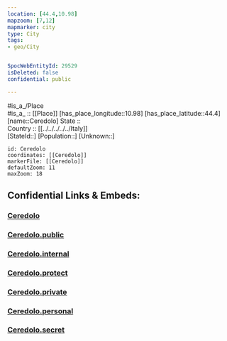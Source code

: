 ```yaml
---
location: [44.4,10.98] 
mapzoom: [7,12] 
mapmarker: city 
type: City
tags:
- geo/City


SpocWebEntityId: 29529
isDeleted: false
confidential: public

---
```

#is_a_/Place  
#is_a_ :: [[Place]] 
[has_place_longitude::10.98] 
[has_place_latitude::44.4] 
[name::Ceredolo] 
State ::  
Country :: [[../../../../../Italy]]  
[StateId::] 
[Population::] 
[Unknown::] 


```leaflet
id: Ceredolo
coordinates: [[Ceredolo]] 
markerFile: [[Ceredolo]] 
defaultZoom: 11 
maxZoom: 18
```


## Confidential Links & Embeds: 

### [Ceredolo](/_Standards/Earth/Continent/Europe/Europe~South/Italy/regions~Italy/Emilia-Romagna/Modena.Province/City/Ceredolo.md) 

### [Ceredolo.public](/_public/Earth/Continent/Europe/Europe~South/Italy/regions~Italy/Emilia-Romagna/Modena.Province/City/Ceredolo.public.md) 

### [Ceredolo.internal](/_internal/Earth/Continent/Europe/Europe~South/Italy/regions~Italy/Emilia-Romagna/Modena.Province/City/Ceredolo.internal.md) 

### [Ceredolo.protect](/_protect/Earth/Continent/Europe/Europe~South/Italy/regions~Italy/Emilia-Romagna/Modena.Province/City/Ceredolo.protect.md) 

### [Ceredolo.private](/_private/Earth/Continent/Europe/Europe~South/Italy/regions~Italy/Emilia-Romagna/Modena.Province/City/Ceredolo.private.md) 

### [Ceredolo.personal](/_personal/Earth/Continent/Europe/Europe~South/Italy/regions~Italy/Emilia-Romagna/Modena.Province/City/Ceredolo.personal.md) 

### [Ceredolo.secret](/_secret/Earth/Continent/Europe/Europe~South/Italy/regions~Italy/Emilia-Romagna/Modena.Province/City/Ceredolo.secret.md)

